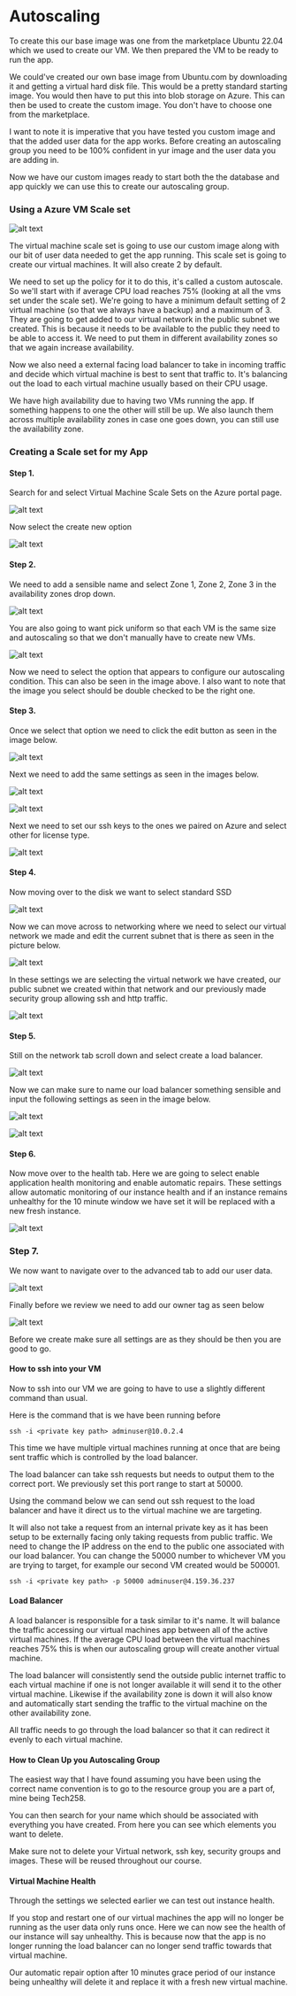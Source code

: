 # Autoscaling

To create this our base image was one from the marketplace Ubuntu 22.04 which we used to create our VM. We then prepared the VM to be ready to run the app.

We could've created our own base image from Ubuntu.com by downloading it and getting a virtual hard disk file. This would be a pretty standard starting image. You would then have to put this into blob storage on Azure. This can then be used to create the custom image. You don't have to choose one from the marketplace.

I want to note it is imperative that you have tested you custom image and that the added user data for the app works. Before creating an autoscaling group you need to be 100% confident in yur image and the user data you are adding in.

Now we have our custom images ready to start both the the database and app quickly we can use this to create our autoscaling group.

### Using a Azure VM Scale set

![alt text](Markdown_images/azure-scale-set.png)

The virtual machine scale set is going to use our custom image along with our bit of user data needed to get the app running. This scale set is going to create our virtual machines. It will also create 2 by default.

We need to set up the policy for it to do this, it's called a custom autoscale. So we'll start with if average CPU load reaches 75% (looking at all the vms set under the scale set). We're going to have a minimum default setting of 2 virtual machine (so that we always have a backup) and a maximum of 3. They are going to get added to our virtual network in the public subnet we created. This is because it needs to be available to the public they need to be able to access it. We need to put them in different availability zones so that we again increase availability.

Now we also need a external facing load balancer to take in incoming traffic and decide which virtual machine is best to sent that traffic to. It's balancing out the load to each virtual machine usually based on their CPU usage.

We have high availability due to having two VMs running the app. If something happens to one the other will still be up. We also launch them across multiple availability zones in case one goes down, you can still use the availability zone.

### Creating a Scale set for my App

#### Step 1.

Search for and select Virtual Machine Scale Sets on the Azure portal page.

![alt text](Markdown_images/search-scale-set.png)

Now select the create new option

![alt text](Markdown_images/create-scale.PNG)

#### Step 2.

We need to add a sensible name and select Zone 1, Zone 2, Zone 3 in the availability zones drop down.

![alt text](Markdown_images/zones.PNG)

You are also going to want pick uniform so that each VM is the same size and autoscaling so that we don't manually have to create new VMs.

![alt text](Markdown_images/autoscaling-uniform.PNG)

Now we need to select the option that appears to configure our autoscaling condition. This can also be seen in the image above. I also want to note that the image you select should be double checked to be the right one.

#### Step 3.

Once we select that option we need to click the edit button as seen in the image below.

![alt text](Markdown_images/edit-autoscale.PNG)

Next we need to add the same settings as seen in the images below.

![alt text](Markdown_images/auto-set-1.PNG)

![alt text](Markdown_images/auto-set-2.PNG)

Next we need to set our ssh keys to the ones we paired on Azure and select other for license type.

![alt text](Markdown_images/ssh.PNG)

#### Step 4.

Now moving over to the disk we want to select standard SSD

![alt text](Markdown_images/disk.PNG)

Now we can move across to networking where we need to select our virtual network we made and edit the current subnet that is there as seen in the picture below.

![alt text](Markdown_images/network-edit.PNG)

In these settings we are selecting the virtual network we have created, our public subnet we created within that network and our previously made security group allowing ssh and http traffic.

![alt text](Markdown_images/network-edit.PNG)

#### Step 5.

Still on the network tab scroll down and select create a load balancer.

![alt text](Markdown_images/create-load.PNG)

Now we can make sure to name our load balancer something sensible and input the following settings as seen in the image below.

![alt text](Markdown_images/lb-set-1.PNG)

![alt text](Markdown_images/lb-set-2.PNG)


#### Step 6.

Now move over to the health tab. Here we are going to select enable application health monitoring and enable automatic repairs. These settings allow automatic monitoring of our instance health and if an instance remains unhealthy for the 10 minute window we have set it will be replaced with a new fresh instance.

![alt text](Markdown_images/health.PNG)

### Step 7.

We now want to navigate over to the advanced tab to add our user data.

![alt text](Markdown_images/userdata.PNG)

Finally before we review we need to add our owner tag as seen below

![alt text](Markdown_images/tags.PNG)

Before we create make sure all settings are as they should be then you are good to go.

#### How to ssh into your VM

Now to ssh into our VM we are going to have to use a slightly different command than usual.

Here is the command that is we have been running before

```
ssh -i <private key path> adminuser@10.0.2.4
```

This time we have multiple virtual machines running at once that are being sent traffic which is controlled by the load balancer.

The load balancer can take ssh requests but needs to output them to the correct port. We previously set this port range to start at 50000.

Using the command below we can send out ssh request to the load balancer and have it direct us to the virtual machine we are targeting.

It will also not take a request from an internal private key as it has been setup to be externally facing only taking requests from public traffic. We need to change the IP address on the end to the public one associated with our load balancer. You can change the 50000 number to whichever VM you are trying to target, for example our second VM created would be 500001.

```
ssh -i <private key path> -p 50000 adminuser@4.159.36.237
```

#### Load Balancer

A load balancer is responsible for a task similar to it's name. It will balance the traffic accessing our virtual machines app between all of the active virtual machines. If the average CPU load between the virtual machines reaches 75% this is when our autoscaling group will create another virtual machine.

The load balancer will consistently send the outside public internet traffic to each virtual machine if one is not longer available it will send it to the other virtual machine. Likewise if the availability zone is down it will also know and automatically start sending the traffic to the virtual machine on the other availability zone.

All traffic needs to go through the load balancer so that it can redirect it evenly to each virtual machine.

#### How to Clean Up you Autoscaling Group

The easiest way that I have found assuming you have been using the correct name convention is to go to the resource group you are a part of, mine being Tech258.

You can then search for your name which should be associated with everything you have created. From here you can see which elements you want to delete.

Make sure not to delete your Virtual network, ssh key, security groups and images. These will be reused throughout our course.

#### Virtual Machine Health

Through the settings we selected earlier we can test out instance health.

If you stop and restart one of our virtual machines the app will no longer be running as the user data only runs once. Here we can now see the health of our instance will say unhealthy. This is because now that the app is no longer running the load balancer can no longer send traffic towards that virtual machine.

Our automatic repair option after 10 minutes grace period of our instance being unhealthy will delete it and replace it with a fresh new virtual machine.